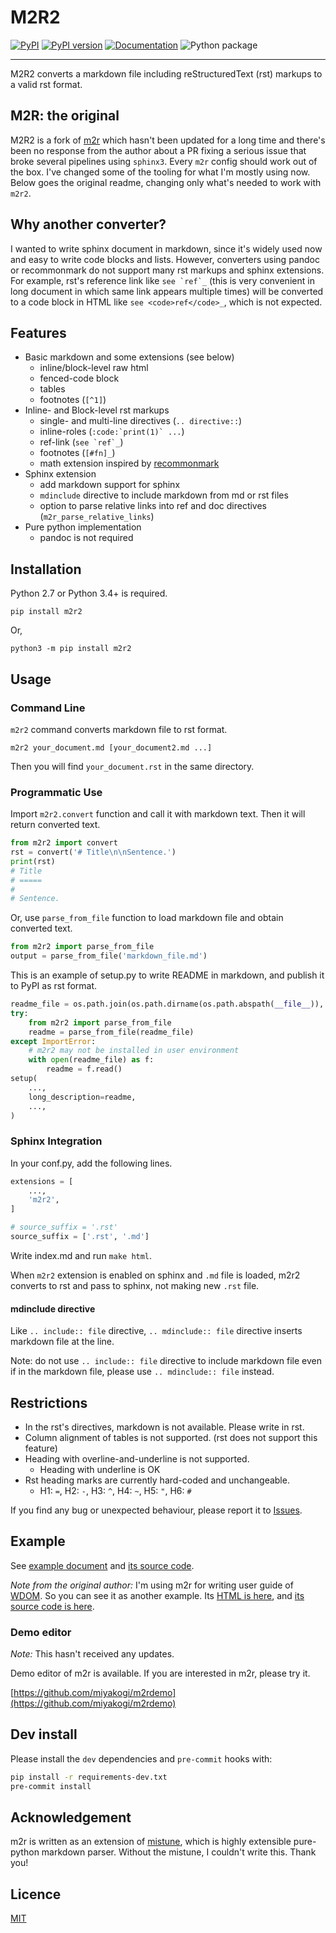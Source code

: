 M2R2
====

[![PyPI](https://img.shields.io/pypi/v/m2r2.svg)](https://pypi.python.org/pypi/m2r2)
[![PyPI version](https://img.shields.io/pypi/pyversions/m2r2.svg)](https://pypi.python.org/pypi/m2r2)
[![Documentation](https://img.shields.io/badge/docs-latest-brightgreen.svg)](https://crossnox.github.io/m2r)
![Python package](https://github.com/CrossNox/m2r/workflows/Python%20package/badge.svg)

--------------------------------------------------------------------------------

M2R2 converts a markdown file including reStructuredText (rst) markups to a valid
rst format.

## M2R: the original
M2R2 is a fork of [m2r](https://github.com/miyakogi/m2r) which hasn't been updated for a long time
and there's been no response from the author about a PR fixing a serious issue that broke several
pipelines using `sphinx3`. Every `m2r` config should work out of the box. I've changed some of the tooling for what I'm mostly using now. Below goes
the original readme, changing only what's needed to work with `m2r2`.

## Why another converter?

I wanted to write sphinx document in markdown, since it's widely used now and
easy to write code blocks and lists. However, converters using pandoc or
recommonmark do not support many rst markups and sphinx extensions. For
example, rst's reference link like ``see `ref`_`` (this is very convenient in
long document in which same link appears multiple times) will be converted to
a code block in HTML like `see <code>ref</code>_`, which is not expected.

## Features

* Basic markdown and some extensions (see below)
    * inline/block-level raw html
    * fenced-code block
    * tables
    * footnotes (``[^1]``)
* Inline- and Block-level rst markups
    * single- and multi-line directives (`.. directive::`)
    * inline-roles (``:code:`print(1)` ...``)
    * ref-link (``see `ref`_``)
    * footnotes (``[#fn]_``)
    * math extension inspired by [recommonmark](https://recommonmark.readthedocs.io/en/latest/index.html)
* Sphinx extension
    * add markdown support for sphinx
    * ``mdinclude`` directive to include markdown from md or rst files
    * option to parse relative links into ref and doc directives (``m2r_parse_relative_links``)
* Pure python implementation
    * pandoc is not required

## Installation

Python 2.7 or Python 3.4+ is required.

```
pip install m2r2
```

Or,

```
python3 -m pip install m2r2
```

## Usage

### Command Line

`m2r2` command converts markdown file to rst format.

```
m2r2 your_document.md [your_document2.md ...]
```

Then you will find `your_document.rst` in the same directory.

### Programmatic Use

Import `m2r2.convert` function and call it with markdown text.
Then it will return converted text.

```python
from m2r2 import convert
rst = convert('# Title\n\nSentence.')
print(rst)
# Title
# =====
#
# Sentence.
```

Or, use `parse_from_file` function to load markdown file and obtain converted
text.

```python
from m2r2 import parse_from_file
output = parse_from_file('markdown_file.md')
```

This is an example of setup.py to write README in markdown, and publish it to
PyPI as rst format.

```python
readme_file = os.path.join(os.path.dirname(os.path.abspath(__file__)), 'README.md')
try:
    from m2r2 import parse_from_file
    readme = parse_from_file(readme_file)
except ImportError:
    # m2r2 may not be installed in user environment
    with open(readme_file) as f:
        readme = f.read()
setup(
    ...,
    long_description=readme,
    ...,
)
```

### Sphinx Integration

In your conf.py, add the following lines.

```python
extensions = [
    ...,
    'm2r2',
]

# source_suffix = '.rst'
source_suffix = ['.rst', '.md']
```

Write index.md and run `make html`.

When `m2r2` extension is enabled on sphinx and `.md` file is loaded, m2r2
converts to rst and pass to sphinx, not making new `.rst` file.

#### mdinclude directive

Like `.. include:: file` directive, `.. mdinclude:: file` directive inserts
markdown file at the line.

Note: do not use `.. include:: file` directive to include markdown file even if
in the markdown file, please use `.. mdinclude:: file` instead.

## Restrictions

* In the rst's directives, markdown is not available. Please write in rst.
* Column alignment of tables is not supported. (rst does not support this feature)
* Heading with overline-and-underline is not supported.
  * Heading with underline is OK
* Rst heading marks are currently hard-coded and unchangeable.
  * H1: `=`, H2: `-`, H3: `^`, H4: `~`, H5: `"`, H6: `#`

If you find any bug or unexpected behaviour, please report it to
[Issues](https://github.com/crossnox/m2r/issues).

## Example

See [example document](https://crossnox.github.io/m2r/example.html) and [its
source code](https://github.com/crossnox/m2r/blob/master/docs/example.md).

_Note from the original author:_ I'm using m2r for writing user guide of [WDOM](https://github.com/miyakogi/wdom).
So you can see it as another example. Its [HTML is
here](http://wdom-py.readthedocs.io/en/latest/guide/index.html), and [its
source code is here](https://github.com/miyakogi/wdom/tree/dev/docs/guide).

### Demo editor

_Note:_ This hasn't received any updates.

Demo editor of m2r is available.
If you are interested in m2r, please try it.

[https://github.com/miyakogi/m2rdemo](https://github.com/miyakogi/m2rdemo)

## Dev install
Please install the `dev` dependencies and `pre-commit` hooks with:
```bash
pip install -r requirements-dev.txt
pre-commit install
```

## Acknowledgement

m2r is written as an extension of
[mistune](http://mistune.readthedocs.io/en/latest/), which is highly extensible
pure-python markdown parser.
Without the mistune, I couldn't write this. Thank you!

## Licence

[MIT](https://github.com/crossnox/m2r2/blob/master/LICENSE)
